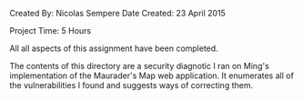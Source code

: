 Created By: Nicolas Sempere
Date Created: 23 April 2015


Project Time: 5 Hours

All all aspects of this assignment have been completed.

The contents of this directory are a security diagnotic
I ran on Ming's implementation of the Maurader's Map web
application. It enumerates all of the vulnerabilities I
found and suggests ways of correcting them.



